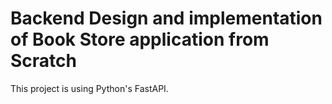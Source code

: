 # Backend Design and implementation of Book Store application from Scratch
This project is using Python's FastAPI. 
